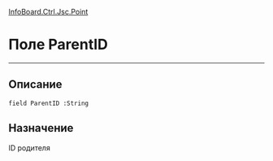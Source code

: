 ﻿---
Link: InfoBoard.Ctrl.Jsc.Point.@ParentID
---

<!---  Навигация
[Имя проекта](#) :
-->
[InfoBoard.Ctrl.Jsc.Point](Default)

# Поле ParentID
---

## Описание

    field ParentID :String

<!--
## Аргументы{#Args}

### Аргумент1

Описание аргумента 1
-->

## Назначение

ID родителя

<!--
## Пример

    ParentID...
-->

